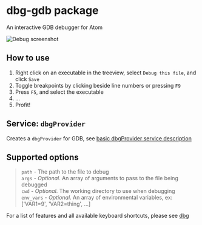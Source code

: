 # dbg-gdb package

An interactive GDB debugger for Atom

![Debug screenshot](http://i.imgur.com/BdBA0yR.png)

## How to use

1. Right click on an executable in the treeview, select `Debug this file`, and click `Save`
2. Toggle breakpoints by clicking beside line numbers or pressing `F9`
3. Press `F5`, and select the executable
4. ...
5. Profit!

## Service: `dbgProvider`

Creates a `dbgProvider` for GDB, see [basic dbgProvider  service description](https://github.com/31i73/atom-dbg#consumed-service-dbgprovider)

## Supported options
> `path` - The path to the file to debug  
> `args` - *Optional*. An array of arguments to pass to the file being debugged  
> `cwd` - *Optional*. The working directory to use when debugging  
> `env_vars` - *Optional*. An array of environmental variables, ex: ['VAR1=9', 'VAR2=thing', ...]  

For a list of features and all available keyboard shortcuts, please see [dbg](https://atom.io/packages/dbg)
